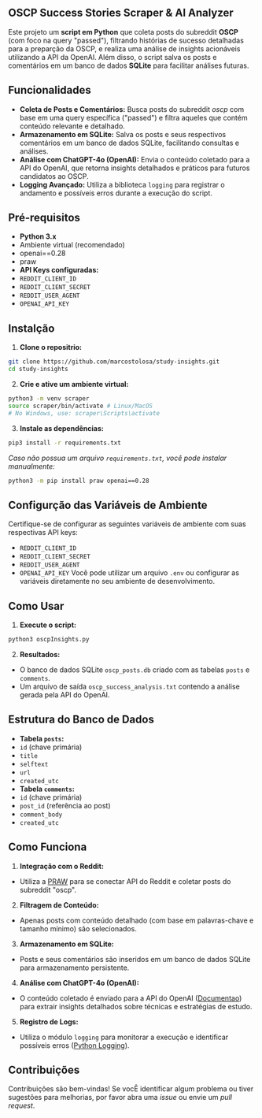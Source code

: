 ## OSCP Success Stories Scraper & AI Analyzer
Este projeto um **script em Python** que coleta posts do subreddit **OSCP** (com foco na query
"passed"), filtrando histórias de sucesso detalhadas para a preparção da OSCP, e realiza uma análise
de insights acionáveis utilizando a API da OpenAI. Além disso, o script salva os posts e comentários
em um banco de dados **SQLite** para facilitar análises futuras.
## Funcionalidades
- **Coleta de Posts e Comentários:** Busca posts do subreddit *oscp* com base em uma query
específica ("passed") e filtra aqueles que contém conteúdo relevante e detalhado.
- **Armazenamento em SQLite:** Salva os posts e seus respectivos comentários em um banco de
dados SQLite, facilitando consultas e análises.
- **Análise com ChatGPT-4o (OpenAI):** Envia o conteúdo coletado para a API do OpenAI, que retorna insights
detalhados e práticos para futuros candidatos ao OSCP.
- **Logging Avançado:** Utiliza a biblioteca `logging` para registrar o andamento e possíveis erros
durante a execução do script.
## Pré-requisitos
- **Python 3.x**
- Ambiente virtual (recomendado)
- openai==0.28
- praw
- **API Keys configuradas:**
 - `REDDIT_CLIENT_ID`
 - `REDDIT_CLIENT_SECRET`
 - `REDDIT_USER_AGENT`
 - `OPENAI_API_KEY`
## Instalção
1. **Clone o repositrio:**
 ```bash
 git clone https://github.com/marcostolosa/study-insights.git
 cd study-insights
 ```
2. **Crie e ative um ambiente virtual:**
 ```bash
 python3 -m venv scraper
 source scraper/bin/activate # Linux/MacOS
 # No Windows, use: scraper\Scripts\activate
 ```
3. **Instale as dependências:**
 ```bash
 pip3 install -r requirements.txt
 ```
 *Caso não possua um arquivo `requirements.txt`, você pode instalar manualmente:*
 ```bash
 python3 -m pip install praw openai==0.28
 ```
## Configurção das Variáveis de Ambiente
Certifique-se de configurar as seguintes variáveis de ambiente com suas respectivas API keys:
- `REDDIT_CLIENT_ID`
- `REDDIT_CLIENT_SECRET`
- `REDDIT_USER_AGENT`
- `OPENAI_API_KEY`
Você pode utilizar um arquivo `.env` ou configurar as variáveis diretamente no seu ambiente de
desenvolvimento.
## Como Usar
1. **Execute o script:**
 ```bash
 python3 oscpInsights.py
 ```
2. **Resultados:**
 - O banco de dados SQLite `oscp_posts.db` criado com as tabelas `posts` e `comments`.
 - Um arquivo de saída `oscp_success_analysis.txt` contendo a análise gerada pela API do OpenAI.
## Estrutura do Banco de Dados
- **Tabela `posts`:**
 - `id` (chave primária)
 - `title`
 - `selftext`
 - `url`
 - `created_utc`
- **Tabela `comments`:**
 - `id` (chave primária)
 - `post_id` (referência ao post)
 - `comment_body`
 - `created_utc`
## Como Funciona
1. **Integração com o Reddit:**
 - Utiliza a [PRAW](https://praw.readthedocs.io/en/stable/) para se conectar API do Reddit e
coletar posts do subreddit "oscp".
2. **Filtragem de Conteúdo:**
 - Apenas posts com conteúdo detalhado (com base em palavras-chave e tamanho mínimo) são
selecionados.
3. **Armazenamento em SQLite:**
 - Posts e seus comentários são inseridos em um banco de dados SQLite para armazenamento
persistente.
4. **Análise com ChatGPT-4o (OpenAI):**
 - O conteúdo coletado é enviado para a API do OpenAI
([Documentao](https://platform.openai.com/docs/api-reference/chat/create)) para extrair insights
detalhados sobre técnicas e estratégias de estudo.
5. **Registro de Logs:**
 - Utiliza o módulo `logging` para monitorar a execução e identificar possíveis erros ([Python
Logging](https://docs.python.org/3/library/logging.html)).
## Contribuições
Contribuições são bem-vindas! Se vocÊ identificar algum problema ou tiver sugestões para melhorias, por
favor abra uma *issue* ou envie um *pull request*.
